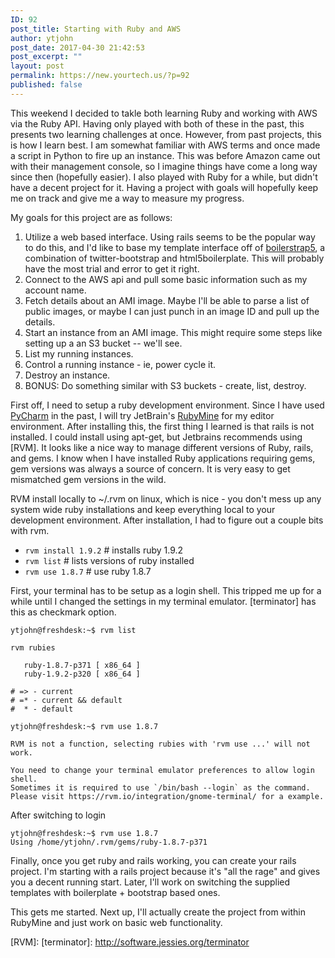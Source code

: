 ```yaml
---
ID: 92
post_title: Starting with Ruby and AWS
author: ytjohn
post_date: 2017-04-30 21:42:53
post_excerpt: ""
layout: post
permalink: https://new.yourtech.us/?p=92
published: false
---
```

This weekend I decided to takle both learning Ruby and working with AWS
via the Ruby API. Having only played with both of these in the past,
this presents two learning challenges at once. However, from past
projects, this is how I learn best. I am somewhat familiar with AWS
terms and once made a script in Python to fire up an instance. This was
before Amazon came out with their management console, so I imagine
things have come a long way since then (hopefully easier). I also played
with Ruby for a while, but didn't have a decent project for it. Having a
project with goals will hopefully keep me on track and give me a way to
measure my progress.

My goals for this project are as follows:

1.  Utilize a web based interface. Using rails seems to be the popular
    way to do this, and I'd like to base my template interface off of
    [boilerstrap5], a combination of twitter-bootstrap and
    html5boilerplate. This will probably have the most trial and error
    to get it right.
2.  Connect to the AWS api and pull some basic information such as my
    account name.
3.  Fetch details about an AMI image. Maybe I'll be able to parse a list
    of public images, or maybe I can just punch in an image ID and pull
    up the details.
4.  Start an instance from an AMI image. This might require some steps
    like setting up a an S3 bucket -- we'll see.
5.  List my running instances.
6.  Control a running instance - ie, power cycle it.
7.  Destroy an instance.
8.  BONUS: Do something similar with S3 buckets - create, list, destroy.

First off, I need to setup a ruby development environment. Since I have
used [PyCharm] in the past, I will try JetBrain's [RubyMine] for my
editor environment. After installing this, the first thing I learned is
that rails is not installed. I could install using apt-get, but
Jetbrains recommends using [RVM]. It looks like a nice way to manage
different versions of Ruby, rails, and gems. I know when I have
installed Ruby applications requiring gems, gem versions was always a
source of concern. It is very easy to get mismatched gem versions in the
wild.

RVM install locally to ~/.rvm on linux, which is nice - you don't mess
up any system wide ruby installations and keep everything local to your
development environment. After installation, I had to figure out a
couple bits with rvm.

-   `rvm install 1.9.2` # installs ruby 1.9.2
-   `rvm list` # lists versions of ruby installed
-   `rvm use 1.8.7` # use ruby 1.8.7

First, your terminal has to be setup as a login shell. This tripped me
up for a while until I changed the settings in my terminal emulator.
[terminator] has this as checkmark option.

    ytjohn@freshdesk:~$ rvm list
    
    rvm rubies
    
       ruby-1.8.7-p371 [ x86_64 ]
       ruby-1.9.2-p320 [ x86_64 ]
    
    # => - current
    # =* - current && default
    #  * - default
    
    ytjohn@freshdesk:~$ rvm use 1.8.7
    
    RVM is not a function, selecting rubies with 'rvm use ...' will not work.
    
    You need to change your terminal emulator preferences to allow login shell.
    Sometimes it is required to use `/bin/bash --login` as the command.
    Please visit https://rvm.io/integration/gnome-terminal/ for a example.
 

After switching to login

    ytjohn@freshdesk:~$ rvm use 1.8.7
    Using /home/ytjohn/.rvm/gems/ruby-1.8.7-p371

Finally, once you get ruby and rails working, you can create your rails
project. I'm starting with a rails project because it's "all the rage"
and gives you a decent running start. Later, I'll work on switching the
supplied templates with boilerplate + bootstrap based ones.

This gets me started. Next up, I'll actually create the project from
within RubyMine and just work on basic web functionality.

  [boilerstrap5]: https://github.com/ytjohn/boilerstrap5
  [PyCharm]: http://blog.yourtech.us/feeds/posts/www.jetbrains.com/pycharm/
  [RubyMine]: http://www.jetbrains.com/ruby/
  [RVM]: 
  [terminator]: http://software.jessies.org/terminator